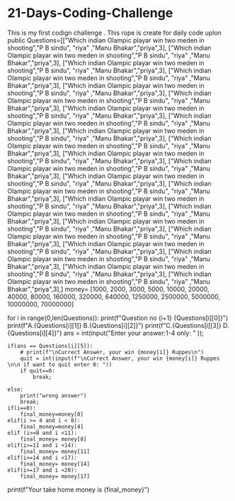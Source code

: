 # 21-Days-Coding-Challenge
This is my first codign challenge . This rope is create for daily code uplon public
Questions=[["Which indian Olampic playar win two meden in shooting","P B sindu", "riya" ,"Manu Bhakar","priya",3],
           ["Which indian Olampic playar win two meden in shooting","P B sindu", "riya" ,"Manu Bhakar","priya",3],
           ["Which indian Olampic playar win two meden in shooting","P B sindu", "riya" ,"Manu Bhakar","priya",3],
           ["Which indian Olampic playar win two meden in shooting","P B sindu", "riya" ,"Manu Bhakar","priya",3],
           ["Which indian Olampic playar win two meden in shooting","P B sindu", "riya" ,"Manu Bhakar","priya",3],
           ["Which indian Olampic playar win two meden in shooting","P B sindu", "riya" ,"Manu Bhakar","priya",3],
           ["Which indian Olampic playar win two meden in shooting","P B sindu", "riya" ,"Manu Bhakar","priya",3],
           ["Which indian Olampic playar win two meden in shooting","P B sindu", "riya" ,"Manu Bhakar","priya",3],
           ["Which indian Olampic playar win two meden in shooting","P B sindu", "riya" ,"Manu Bhakar","priya",3],
           ["Which indian Olampic playar win two meden in shooting","P B sindu", "riya" ,"Manu Bhakar","priya",3],
           ["Which indian Olampic playar win two meden in shooting","P B sindu", "riya" ,"Manu Bhakar","priya",3],
           ["Which indian Olampic playar win two meden in shooting","P B sindu", "riya" ,"Manu Bhakar","priya",3],
           ["Which indian Olampic playar win two meden in shooting","P B sindu", "riya" ,"Manu Bhakar","priya",3],
           ["Which indian Olampic playar win two meden in shooting","P B sindu", "riya" ,"Manu Bhakar","priya",3],
           ["Which indian Olampic playar win two meden in shooting","P B sindu", "riya" ,"Manu Bhakar","priya",3],
           ["Which indian Olampic playar win two meden in shooting","P B sindu", "riya" ,"Manu Bhakar","priya",3],
           ["Which indian Olampic playar win two meden in shooting","P B sindu", "riya" ,"Manu Bhakar","priya",3],
           ["Which indian Olampic playar win two meden in shooting","P B sindu", "riya" ,"Manu Bhakar","priya",3],
           ["Which indian Olampic playar win two meden in shooting","P B sindu", "riya" ,"Manu Bhakar","priya",3], 
           ["Which indian Olampic playar win two meden in shooting","P B sindu", "riya" ,"Manu Bhakar","priya",3],
           ["Which indian Olampic playar win two meden in shooting","P B sindu", "riya" ,"Manu Bhakar","priya",3],
           ["Which indian Olampic playar win two meden in shooting","P B sindu", "riya" ,"Manu Bhakar","priya",3],]
money= [1000, 2000, 3000, 5000, 10000, 20000, 40000, 80000, 160000, 320000, 640000, 1250000, 2500000, 5000000, 10000000, 70000000]

    
for i in range(0,len(Questions)):
    print(f"Question no {i+1} {Questions[i][0]}")
    print(f"A.{Questions[i][1]}                  B.{Questions[i][2]}")
    print(f"C.{Questions[i][3]}                  D.{Questions[i][4]}")
    ans = int(input("Enter your answer:1-4 only: " ));
    
    if(ans == Questions[i][5]):
        # print(f"\nCurrect Answer, your win {money[i]} Ruppes\n")
        quit = int(input(f"\nCurrect Answer, your win {money[i]} Ruppes \n\n if want to quit enter 0: "))
        if quit==0:
            break;
        
    else:
        print("wrong answer")
        break;   
    if(i==0):
        final_money=money[0]
    elif(i >= 4 and i < 8):
        final_money=money[4]
    elif (i>=8 and i <11):
        final_money= money[8]
    elif(i>=11 and i <14):
        final_money= money[11]
    elif(i>=14 and i <17):
        final_money= money[14]
    elif(i>=17 and i <20):
        final_money= money[17]
print(f"Your take home money is {final_money}")          
        


